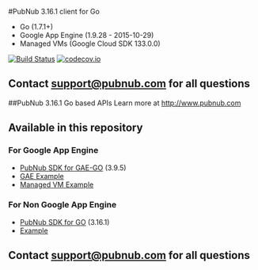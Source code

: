 #PubNub 3.16.1 client for Go
* Go (1.7.1+)
* Google App Engine (1.9.28 - 2015-10-29)
* Managed VMs (Google Cloud SDK 133.0.0)

[![Build Status](https://travis-ci.org/pubnub/go.svg?branch=master_3x)](https://travis-ci.org/pubnub/go)
[![codecov.io](https://codecov.io/github/pubnub/go/coverage.svg?branch=master_3x)](https://codecov.io/github/pubnub/go?branch=master)

## Contact support@pubnub.com for all questions

##PubNub 3.16.1 Go based APIs
Learn more at http://www.pubnub.com

## Available in this repository

### For Google App Engine

* [PubNub SDK for GAE-GO](gae) (3.9.5)
 * [GAE Example](gae-example)
 * [Managed VM Example](gae-managed-vm-example)

### For Non Google App Engine

* [PubNub SDK for GO](messaging) (3.16.1)
 * [Example](messaging/examples/cli/pubnubExample.go)

## Contact support@pubnub.com for all questions
